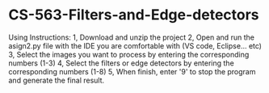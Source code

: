 # CS-563-Filters-and-Edge-detectors
Using Instructions:
1, Download and unzip the project
2, Open and run the asign2.py file with the IDE you are comfortable with (VS code, Eclipse... etc)
3, Select the images you want to process by entering the corresponding numbers (1-3)
4, Select the filters or edge detectors by entering the corresponding numbers (1-8)
5, When finish, enter '9' to stop the program and generate the final result. 
